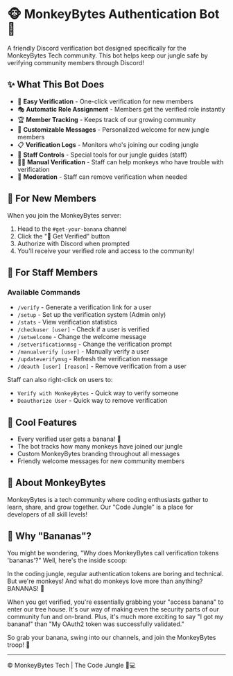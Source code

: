 # 🐵 MonkeyBytes Authentication Bot 🍌

A friendly Discord verification bot designed specifically for the MonkeyBytes Tech community. This bot helps keep our jungle safe by verifying community members through Discord!

## ✨ What This Bot Does

- 🔐 **Easy Verification** - One-click verification for new members
- 🎭 **Automatic Role Assignment** - Members get the verified role instantly
- 🏆 **Member Tracking** - Keeps track of our growing community
- 📝 **Customizable Messages** - Personalized welcome for new jungle members
- 📋 **Verification Logs** - Monitors who's joining our coding jungle
- 👑 **Staff Controls** - Special tools for our jungle guides (staff)
- 🙋‍♂️ **Manual Verification** - Staff can help monkeys who have trouble with verification
- 🚫 **Moderation** - Staff can remove verification when needed

## 🍌 For New Members

When you join the MonkeyBytes server:

1. Head to the `#get-your-banana` channel
2. Click the "🍌 Get Verified" button
3. Authorize with Discord when prompted
4. You'll receive your verified role and access to the community!

## 🦧 For Staff Members

### Available Commands
- `/verify` - Generate a verification link for a user
- `/setup` - Set up the verification system (Admin only)
- `/stats` - View verification statistics
- `/checkuser [user]` - Check if a user is verified
- `/setwelcome` - Change the welcome message
- `/setverificationmsg` - Change the verification prompt
- `/manualverify [user]` - Manually verify a user
- `/updateverifymsg` - Refresh the verification message
- `/deauth [user] [reason]` - Remove verification from a user

Staff can also right-click on users to:
- `Verify with MonkeyBytes` - Quick way to verify someone
- `Deauthorize User` - Quick way to remove verification

## 🐒 Cool Features

- Every verified user gets a banana! 🍌
- The bot tracks how many monkeys have joined our jungle
- Custom MonkeyBytes branding throughout all messages
- Friendly welcome messages for new community members

## 🌴 About MonkeyBytes

MonkeyBytes is a tech community where coding enthusiasts gather to learn, share, and grow together. Our "Code Jungle" is a place for developers of all skill levels!

## 🍌 Why "Bananas"?

You might be wondering, "Why does MonkeyBytes call verification tokens 'bananas'?" Well, here's the inside scoop:

In the coding jungle, regular authentication tokens are boring and technical. But we're monkeys! And what do monkeys love more than anything? BANANAS! 🍌

When you get verified, you're essentially grabbing your "access banana" to enter our tree house. It's our way of making even the security parts of our community fun and on-brand. Plus, it's much more exciting to say "I got my banana!" than "My OAuth2 token was successfully validated."

So grab your banana, swing into our channels, and join the MonkeyBytes troop! 🐒

---

© MonkeyBytes Tech | The Code Jungle 🍌💻